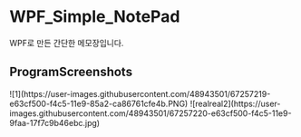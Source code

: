 # WPF_Simple_NotePad
WPF로 만든 간단한 메모장입니다.

ProgramScreenshots
------------------

<div>
![1](https://user-images.githubusercontent.com/48943501/67257219-e63cf500-f4c5-11e9-85a2-ca86761cfe4b.PNG)
![realreal2](https://user-images.githubusercontent.com/48943501/67257220-e63cf500-f4c5-11e9-9faa-17f7c9b46ebc.jpg)
</div>
